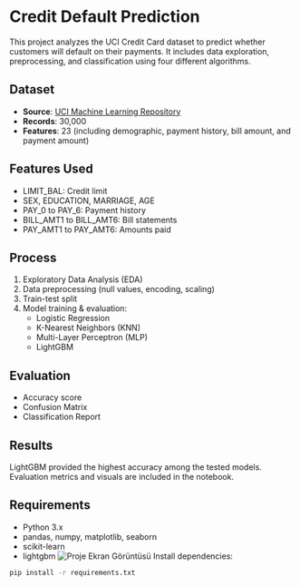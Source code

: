 # Credit Default Prediction

This project analyzes the UCI Credit Card dataset to predict whether customers will default on their payments. It includes data exploration, preprocessing, and classification using four different algorithms.

## Dataset

- **Source**: [UCI Machine Learning Repository](https://archive.ics.uci.edu/ml/datasets/default+of+credit+card+clients)
- **Records**: 30,000
- **Features**: 23 (including demographic, payment history, bill amount, and payment amount)

## Features Used

- LIMIT_BAL: Credit limit
- SEX, EDUCATION, MARRIAGE, AGE
- PAY_0 to PAY_6: Payment history
- BILL_AMT1 to BILL_AMT6: Bill statements
- PAY_AMT1 to PAY_AMT6: Amounts paid

## Process

1. Exploratory Data Analysis (EDA)
2. Data preprocessing (null values, encoding, scaling)
3. Train-test split
4. Model training & evaluation:
   - Logistic Regression
   - K-Nearest Neighbors (KNN)
   - Multi-Layer Perceptron (MLP)
   - LightGBM

## Evaluation

- Accuracy score
- Confusion Matrix
- Classification Report

## Results

LightGBM provided the highest accuracy among the tested models. Evaluation metrics and visuals are included in the notebook.

## Requirements

- Python 3.x
- pandas, numpy, matplotlib, seaborn
- scikit-learn
- lightgbm
![Proje Ekran Görüntüsü](https://github.com/user-attachments/assets/8e33b8b1-6e34-40af-bfaa-b4984e064cb0)
Install dependencies:

```bash
pip install -r requirements.txt

